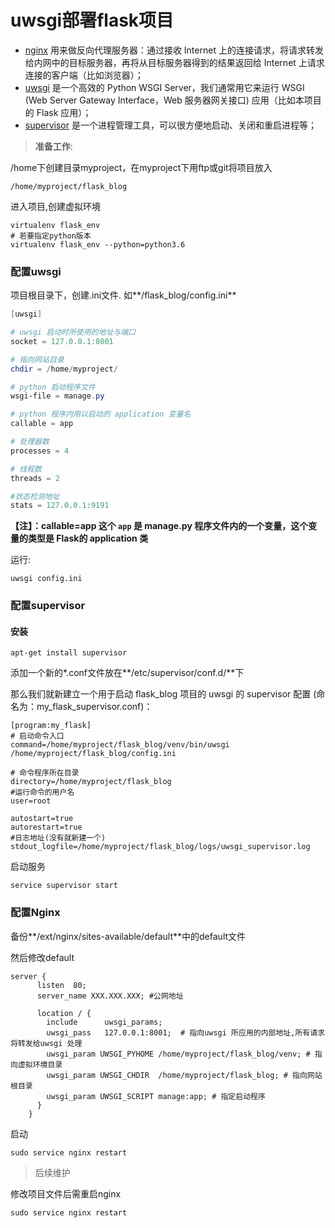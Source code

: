 # uwsgi部署flask项目

- [nginx](https://www.nginx.com/) 用来做反向代理服务器：通过接收 Internet 上的连接请求，将请求转发给内网中的目标服务器，再将从目标服务器得到的结果返回给 Internet 上请求连接的客户端（比如浏览器）；
- [uwsgi](http://uwsgi-docs.readthedocs.io/en/latest/) 是一个高效的 Python WSGI Server，我们通常用它来运行 WSGI (Web Server Gateway Interface，Web 服务器网关接口) 应用（比如本项目的 Flask 应用）；
- [supervisor](http://supervisord.org/) 是一个进程管理工具，可以很方便地启动、关闭和重启进程等；

 

> **准备工作**:

/home下创建目录myproject，在myproject下用ftp或git将项目放入

```
/home/myproject/flask_blog
```

进入项目,创建虚拟环境

```shell
virtualenv flask_env
# 若要指定python版本
virtualenv flask_env --python=python3.6
```

### 配置uwsgi

项目根目录下，创建.ini文件.  如**/flask_blog/config.ini**

```powershell
[uwsgi]

# uwsgi 启动时所使用的地址与端口
socket = 127.0.0.1:8001 

# 指向网站目录
chdir = /home/myproject/ 

# python 启动程序文件
wsgi-file = manage.py 

# python 程序内用以启动的 application 变量名
callable = app 

# 处理器数
processes = 4

# 线程数
threads = 2

#状态检测地址
stats = 127.0.0.1:9191
```

**【注】：callable=app 这个 `app` 是 manage.py 程序文件内的一个变量，这个变量的类型是 Flask的 application 类** 

运行:

```shell
uwsgi config.ini
```

### 配置supervisor

#### 安装

```
apt-get install supervisor
```

添加一个新的*.conf文件放在**/etc/supervisor/conf.d/**下

那么我们就新建立一个用于启动 flask_blog 项目的 uwsgi 的 supervisor 配置 (命名为：my_flask_supervisor.conf)：

```shell
[program:my_flask]
# 启动命令入口
command=/home/myproject/flask_blog/venv/bin/uwsgi /home/myproject/flask_blog/config.ini

# 命令程序所在目录
directory=/home/myproject/flask_blog
#运行命令的用户名
user=root
        
autostart=true
autorestart=true
#日志地址(没有就新建一个)
stdout_logfile=/home/myproject/flask_blog/logs/uwsgi_supervisor.log  
```

启动服务

```
service supervisor start
```

### 配置Nginx

备份**/ext/nginx/sites-available/default**中的default文件

然后修改default

```shell
server {
      listen  80;
      server_name XXX.XXX.XXX; #公网地址
    
      location / {
        include      uwsgi_params;
        uwsgi_pass   127.0.0.1:8001;  # 指向uwsgi 所应用的内部地址,所有请求将转发给uwsgi 处理
        uwsgi_param UWSGI_PYHOME /home/myproject/flask_blog/venv; # 指向虚拟环境目录
        uwsgi_param UWSGI_CHDIR  /home/myproject/flask_blog; # 指向网站根目录
        uwsgi_param UWSGI_SCRIPT manage:app; # 指定启动程序
      }
    }
```

启动

```shell
sudo service nginx restart
```

>后续维护

修改项目文件后需重启nginx

```shell
sudo service nginx restart
```



